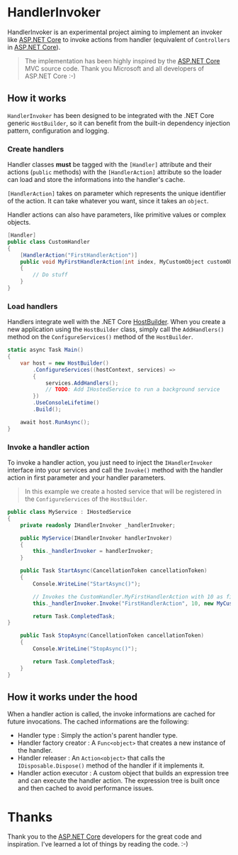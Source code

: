 # HandlerInvoker

HandlerInvoker is an experimental project aiming to implement an invoker like [ASP.NET Core][aspnet-core-github] to invoke actions from handler (equivalent of `Controllers` in [ASP.NET Core][aspnet-core-github]).

> The implementation has been highly inspired by the [ASP.NET Core][aspnet-core-github] MVC source code. Thank you Microsoft and all developers of ASP.NET Core :-)

## How it works

`HandlerInvoker` has been designed to be integrated with the .NET Core generic `HostBuilder`, so it can benefit from the built-in dependency injection pattern, configuration and logging.

### Create handlers

Handler classes **must** be tagged with the `[Handler]` attribute and their actions (`public` methods) with the `[HandlerAction]` attribute so the loader can load and store the informations into the handler's cache.

`[HandlerAction]` takes on parameter which represents the unique identifier of the action. It can take whatever you want, since it takes an `object`.

Handler actions can also have parameters, like primitive values or complex objects.

```cs
[Handler]
public class CustomHandler
{
    [HandlerAction("FirstHandlerAction")]
    public void MyFirstHandlerAction(int index, MyCustomObject customObject)
    {
        // Do stuff
    }
}
```

### Load handlers

Handlers integrate well with the .NET Core [HostBuilder](https://docs.microsoft.com/en-US/aspnet/core/fundamentals/host/generic-host?view=aspnetcore-2.2). When you create a new application using the `HostBuilder` class, simply call the `AddHandlers()` method on the `ConfigureServices()` method of the `HostBuilder`.

```cs
static async Task Main()
{
    var host = new HostBuilder()
        .ConfigureServices((hostContext, services) =>
        {
            services.AddHandlers();
            // TODO: Add IHostedService to run a background service
        })
        .UseConsoleLifetime()
        .Build();

    await host.RunAsync();
}
```

### Invoke a handler action

To invoke a handler action, you just need to inject the `IHandlerInvoker` interface into your services and call the `Invoke()` method with the handler action in first parameter and your handler parameters.

> In this example we create a hosted service that will be registered in the `ConfigureServices` of the `HostBuilder`.

```cs
public class MyService : IHostedService
{
    private readonly IHandlerInvoker _handlerInvoker;

    public MyService(IHandlerInvoker handlerInvoker)
    {
        this._handlerInvoker = handlerInvoker;
    }

    public Task StartAsync(CancellationToken cancellationToken)
    {
        Console.WriteLine("StartAsync()");

        // Invokes the CustomHandler.MyFirstHandlerAction with 10 as first parameter and a new custom object as second parameter.
        this._handlerInvoker.Invoke("FirstHandlerAction", 10, new MyCustomObject(42));

        return Task.CompletedTask;
}

    public Task StopAsync(CancellationToken cancellationToken)
    {
        Console.WriteLine("StopAsync()");

        return Task.CompletedTask;
    }
}
```

## How it works under the hood

When a handler action is called, the invoke informations are cached for future invocations.
The cached informations are the following:
- Handler type : Simply the action's parent handler type.
- Handler factory creator : A `Func<object>` that creates a new instance of the handler.
- Handler releaser : An `Action<object>` that calls the `IDisposable.Dispose()` method of the handler if it implements it.
- Handler action executor : A custom object that builds an expression tree and can execute the handler action. The expression tree is built once and then cached to avoid performance issues.

# Thanks

Thank you to the [ASP.NET Core][aspnet-core-github] developers for the great code and inspiration. I've learned a lot of things by reading the code. :-)

[aspnet-core-github]: https://github.com/aspnet/AspNetCore
